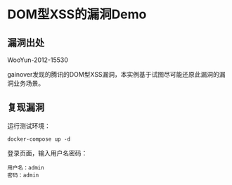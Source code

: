 # DOM型XSS的漏洞Demo

## 漏洞出处

WooYun-2012-15530

gainover发现的腾讯的DOM型XSS漏洞，本实例基于试图尽可能还原此漏洞的漏洞业务场景。


## 复现漏洞

运行测试环境：

```
docker-compose up -d
```

登录页面，输入用户名密码：

```
用户名：admin
密码：admin
```
